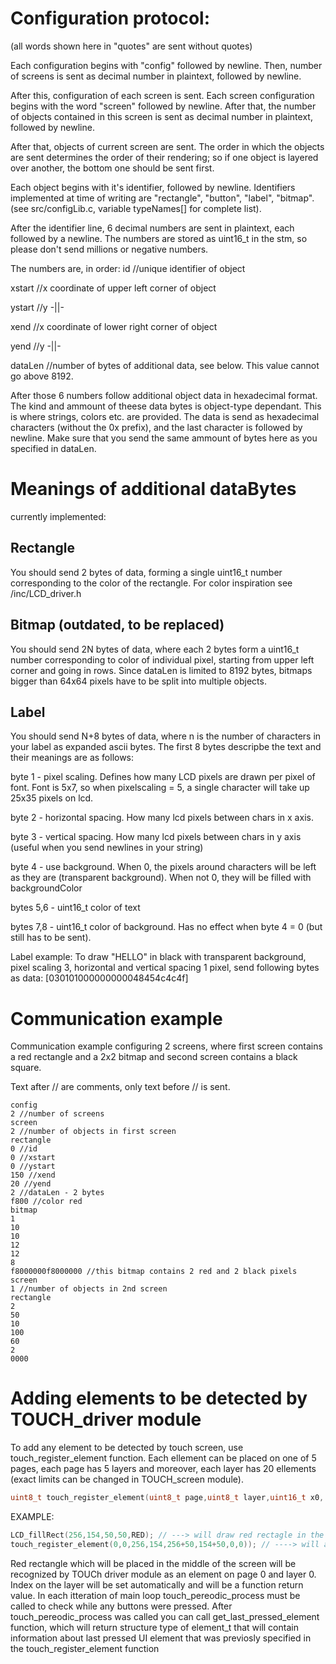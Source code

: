 
# Configuration protocol:

(all words shown here in "quotes" are sent without quotes)

Each configuration begins with "config" followed by newline. Then, number of screens is sent as decimal number in plaintext, followed by newline.

After this, configuration of each screen is sent. Each screen configuration begins with the word "screen" followed by newline. After that, the number of objects contained in this screen is sent as decimal number in plaintext, followed by newline.

After that, objects of current screen are sent. The order in which the objects are sent determines the order of their rendering; so if one object is layered over another, the bottom one should be sent first.

Each object begins with it's identifier, followed by newline. Identifiers implemented at time of writing are "rectangle", "button", "label", "bitmap". (see src/configLib.c, variable typeNames[] for complete list).

After the identifier line, 6 decimal numbers are sent in plaintext, each followed by a newline. The numbers are stored as uint16_t in the stm, so please don't send millions or negative numbers.

The numbers are, in order:
id //unique identifier of object

xstart //x coordinate of upper left corner of object

ystart //y -||-

xend   //x coordinate of lower right corner of object

yend   //y -||-

dataLen //number of bytes of additional data, see below. This value cannot go above 8192.

After those 6 numbers follow additional object data in hexadecimal format. The kind and ammount of theese data bytes is object-type dependant. This is where strings, colors etc. are provided. The data is send as hexadecimal characters (without the 0x prefix), and the last character is followed by newline. Make sure that you send the same ammount of bytes here as you specified in dataLen.

# Meanings of additional dataBytes

currently implemented:

## Rectangle
You should send 2 bytes of data, forming a single uint16_t number corresponding to the color of the rectangle. For color inspiration see /inc/LCD_driver.h

## Bitmap (outdated, to be replaced)
You should send 2N bytes of data, where each 2 bytes form a uint16_t number corresponding to color of individual pixel, starting from upper left corner and going in rows.
Since dataLen is limited to 8192 bytes, bitmaps bigger than 64x64 pixels have to be split into multiple objects.

## Label
You should send N+8 bytes of data, where n is the number of characters in your label as expanded ascii bytes. The first 8 bytes descripbe the text and their meanings are as follows:

byte 1 - pixel scaling. Defines how many LCD pixels are drawn per pixel of font. Font is 5x7, so when pixelscaling = 5, a single character will take up 25x35 pixels on lcd.

byte 2 - horizontal spacing. How many lcd pixels between chars in x axis.

byte 3 - vertical spacing. How many lcd pixels between chars in y axis (useful when you send newlines in your string)

byte 4 - use background. When 0, the pixels around characters will be left as they are (transparent background). When not 0, they will be filled with backgroundColor

bytes 5,6 - uint16_t color of text

bytes 7,8 - uint16_t color of background. Has no effect when byte 4 = 0 (but still has to be sent).

Label example: To draw "HELLO" in black with transparent background, pixel scaling 3, horizontal and vertical spacing 1 pixel, send following bytes as data: [030101000000000048454c4c4f]


# Communication example

Communication example configuring 2 screens, where first screen contains a red rectangle and a 2x2 bitmap and second screen contains a black square.

Text after // are comments, only text before // is sent.

```
config
2 //number of screens
screen
2 //number of objects in first screen
rectangle
0 //id
0 //xstart
0 //ystart
150 //xend
20 //yend
2 //dataLen - 2 bytes
f800 //color red
bitmap
1
10
10
12
12
8
f8000000f8000000 //this bitmap contains 2 red and 2 black pixels
screen
1 //number of objects in 2nd screen
rectangle
2
50
10
100
60
2
0000

```

# Adding elements to be detected by TOUCH_driver module

To add any element to be detected by touch screen, use touch_register_element function. Each ellement can be placed on one of 5 pages, each page has 5 layers and moreover, each layer has 20 ellements (exact limits can be changed in TOUCH_screen module). 
```C
uint8_t touch_register_element(uint8_t page,uint8_t layer,uint16_t x0, uint16_t y0, uint16_t x1, uint16_t y1,uint16_t element_type, uint32_t element_pointer);
```
EXAMPLE:
```C	
LCD_fillRect(256,154,50,50,RED); // ---> will draw red rectagle in the middle of the sreen
touch_register_element(0,0,256,154,256+50,154+50,0,0)); // ----> will add coodinates of the red rectangle to be recognized as a ellement 
```
Red rectangle which will be placed in the middle of the screen will be recognized by TOUCh driver module as an element on page 0 and layer 0. Index on the layer will be set automatically and will be a function return value. In each itteration of main loop touch_pereodic_process must be called to check while any buttons were pressed. After touch_pereodic_process was called you can call get_last_pressed_element function, which will return structure type of element_t that will contain information about last pressed UI element that was previosly specified in the touch_register_element function


